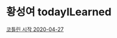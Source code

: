 # 황성여 todayILearned

[코틀린 시작 2020-04-27](https://github.com/hwangsungyoung/todayILearned/blob/master/kotlin/20200427.md)